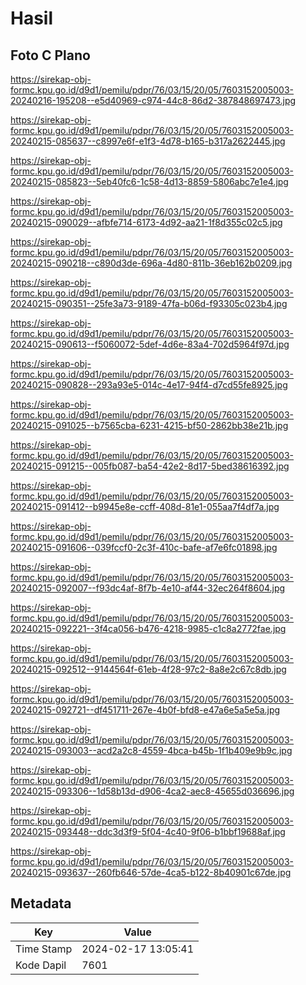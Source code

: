 # Hasil

## Foto C Plano

https://sirekap-obj-formc.kpu.go.id/d9d1/pemilu/pdpr/76/03/15/20/05/7603152005003-20240216-195208--e5d40969-c974-44c8-86d2-387848697473.jpg

https://sirekap-obj-formc.kpu.go.id/d9d1/pemilu/pdpr/76/03/15/20/05/7603152005003-20240215-085637--c8997e6f-e1f3-4d78-b165-b317a2622445.jpg

https://sirekap-obj-formc.kpu.go.id/d9d1/pemilu/pdpr/76/03/15/20/05/7603152005003-20240215-085823--5eb40fc6-1c58-4d13-8859-5806abc7e1e4.jpg

https://sirekap-obj-formc.kpu.go.id/d9d1/pemilu/pdpr/76/03/15/20/05/7603152005003-20240215-090029--afbfe714-6173-4d92-aa21-1f8d355c02c5.jpg

https://sirekap-obj-formc.kpu.go.id/d9d1/pemilu/pdpr/76/03/15/20/05/7603152005003-20240215-090218--c890d3de-696a-4d80-811b-36eb162b0209.jpg

https://sirekap-obj-formc.kpu.go.id/d9d1/pemilu/pdpr/76/03/15/20/05/7603152005003-20240215-090351--25fe3a73-9189-47fa-b06d-f93305c023b4.jpg

https://sirekap-obj-formc.kpu.go.id/d9d1/pemilu/pdpr/76/03/15/20/05/7603152005003-20240215-090613--f5060072-5def-4d6e-83a4-702d5964f97d.jpg

https://sirekap-obj-formc.kpu.go.id/d9d1/pemilu/pdpr/76/03/15/20/05/7603152005003-20240215-090828--293a93e5-014c-4e17-94f4-d7cd55fe8925.jpg

https://sirekap-obj-formc.kpu.go.id/d9d1/pemilu/pdpr/76/03/15/20/05/7603152005003-20240215-091025--b7565cba-6231-4215-bf50-2862bb38e21b.jpg

https://sirekap-obj-formc.kpu.go.id/d9d1/pemilu/pdpr/76/03/15/20/05/7603152005003-20240215-091215--005fb087-ba54-42e2-8d17-5bed38616392.jpg

https://sirekap-obj-formc.kpu.go.id/d9d1/pemilu/pdpr/76/03/15/20/05/7603152005003-20240215-091412--b9945e8e-ccff-408d-81e1-055aa7f4df7a.jpg

https://sirekap-obj-formc.kpu.go.id/d9d1/pemilu/pdpr/76/03/15/20/05/7603152005003-20240215-091606--039fccf0-2c3f-410c-bafe-af7e6fc01898.jpg

https://sirekap-obj-formc.kpu.go.id/d9d1/pemilu/pdpr/76/03/15/20/05/7603152005003-20240215-092007--f93dc4af-8f7b-4e10-af44-32ec264f8604.jpg

https://sirekap-obj-formc.kpu.go.id/d9d1/pemilu/pdpr/76/03/15/20/05/7603152005003-20240215-092221--3f4ca056-b476-4218-9985-c1c8a2772fae.jpg

https://sirekap-obj-formc.kpu.go.id/d9d1/pemilu/pdpr/76/03/15/20/05/7603152005003-20240215-092512--9144564f-61eb-4f28-97c2-8a8e2c67c8db.jpg

https://sirekap-obj-formc.kpu.go.id/d9d1/pemilu/pdpr/76/03/15/20/05/7603152005003-20240215-092721--df451711-267e-4b0f-bfd8-e47a6e5a5e5a.jpg

https://sirekap-obj-formc.kpu.go.id/d9d1/pemilu/pdpr/76/03/15/20/05/7603152005003-20240215-093003--acd2a2c8-4559-4bca-b45b-1f1b409e9b9c.jpg

https://sirekap-obj-formc.kpu.go.id/d9d1/pemilu/pdpr/76/03/15/20/05/7603152005003-20240215-093306--1d58b13d-d906-4ca2-aec8-45655d036696.jpg

https://sirekap-obj-formc.kpu.go.id/d9d1/pemilu/pdpr/76/03/15/20/05/7603152005003-20240215-093448--ddc3d3f9-5f04-4c40-9f06-b1bbf19688af.jpg

https://sirekap-obj-formc.kpu.go.id/d9d1/pemilu/pdpr/76/03/15/20/05/7603152005003-20240215-093637--260fb646-57de-4ca5-b122-8b40901c67de.jpg


## Metadata

| Key        | Value               |
| ---------- | ------------------- |
| Time Stamp | 2024-02-17 13:05:41 |
| Kode Dapil | 7601                |



